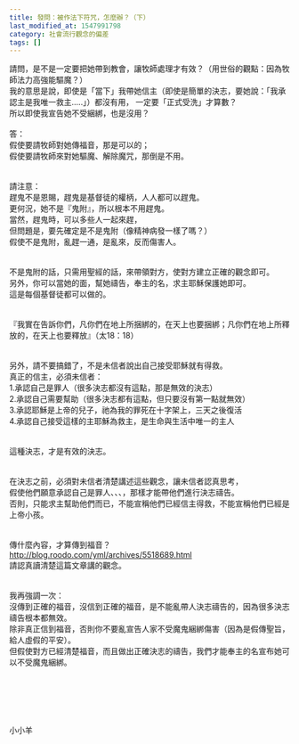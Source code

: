 ```yaml
---
title: 發問：被作法下符咒，怎麼辦？（下）
last_modified_at: 1547991798
category: 社會流行觀念的偏差
tags: []
---
```


請問，是不是一定要把她帶到教會，讓牧師處理才有效？（用世俗的觀點：因為牧師法力高強能驅魔？）<br>我的意思是說，即使是「當下」我帶她信主（即使是簡單的決志，要她說：「我承認主是我唯一救主.....」）都沒有用， 一定要「正式受洗」才算數？<br>所以即使我宣告她不受綑綁，也是沒用？<br><!--more--><br>答：<br>假使要請牧師對她傳福音，那是可以的；<br>假使要請牧師來對她驅魔、解除魔咒，那倒是不用。<br> <br><br>請注意：<br>趕鬼不是恩賜，趕鬼是基督徒的權柄，人人都可以趕鬼。<br>更何況，她不是『鬼附』，所以根本不用趕鬼。<br>當然，趕鬼時，可以多些人一起來趕，<br>但問題是，要先確定是不是鬼附（像精神病發一樣了嗎？）<br>假使不是鬼附，亂趕一通，是亂來，反而傷害人。<br> <br><br>不是鬼附的話，只需用聖經的話，來帶領對方，使對方建立正確的觀念即可。<br>另外，你可以當她的面，幫她禱告，奉主的名，求主耶穌保護她即可。<br>這是每個基督徒都可以做的。<br> <br><br>『我實在告訴你們，凡你們在地上所捆綁的，在天上也要捆綁；凡你們在地上所釋放的，在天上也要釋放』（太18：18）<br> <br> <br>另外，請不要搞錯了，不是未信者說出自己接受耶穌就有得救。<br>真正的信主，必須未信者：<br>1.承認自己是罪人（很多決志都沒有這點，那是無效的決志）<br>2.承認自己需要幫助（很多決志都有這點，但只要沒有第一點就無效）<br>3.承認耶穌是上帝的兒子，祂為我的罪死在十字架上，三天之後復活<br>4.承認自己接受這樣的主耶穌為救主，是生命與生活中唯一的主人<br> <br><br>這種決志，才是有效的決志。<br> <br><br>在決志之前，必須對未信者清楚講述這些觀念，讓未信者認真思考，<br>假使他們願意承認自己是罪人、、、，那樣才能帶他們進行決志禱告。<br>否則，只能求主幫助他們而已，不能宣稱他們已經信主得救，不能宣稱他們已經是上帝小孩。<br> <br><br>傳什麼內容，才算傳到福音？<br>http://blog.roodo.com/yml/archives/5518689.html<br>請認真讀清楚這篇文章講的觀念。<br> <br><br>我再強調一次：<br>沒傳到正確的福音，沒信到正確的福音，是不能亂帶人決志禱告的，因為很多決志禱告根本都無效。<br>除非真正信到福音，否則你不要亂宣告人家不受魔鬼綑綁傷害（因為是假傳聖旨，給人虛假的平安）。<br>但假使對方已經清楚福音，而且做出正確決志的禱告，我們才能奉主的名宣布她可以不受魔鬼綑綁。<br> <br> <br><br><br><br><br>小小羊<br><br><br><br><br><br><br><br><br><br>
